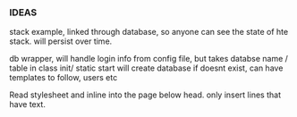 ### IDEAS

stack example, linked through database, so anyone can see the state of hte stack.
will persist over time.


db wrapper, will handle login info from config file, but takes databse name / table in class init/ static start
will create database if doesnt exist, can have templates to follow, users etc

Read stylesheet and inline into the page below head. only insert lines that have text.
